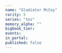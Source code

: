```yaml
---
name: "Gladiator McCoy"
rarity: 5
series: "tos"
memory_alpha: ""
bigbook_tier:
events:
in_portal:
published: false
---
```

